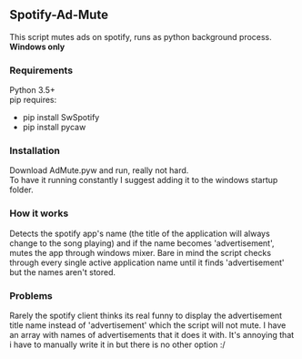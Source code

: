 ## Spotify-Ad-Mute
This script mutes ads on spotify, runs as python background process. **Windows only**  

### Requirements
Python 3.5+  
pip requires:
 - pip install SwSpotify
 - pip install pycaw
 
### Installation
Download AdMute.pyw and run, really not hard.  
To have it running constantly I suggest adding it to the windows startup folder.

### How it works
Detects the spotify app's name (the title of the application will always change to the song playing) and if the name becomes 'advertisement', mutes the app through windows mixer.
Bare in mind the script checks through every single active application name until it finds 'advertisement' but the names aren't stored.

### Problems
 
Rarely the spotify client thinks its real funny to display the advertisement title name instead of 'advertisement' which the script will not mute. I have an array with names of advertisements that it does it with. It's annoying that i have to manually write it in but there is no other option :/

